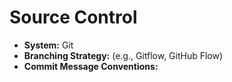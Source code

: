 # Source Control

-   **System:** Git
-   **Branching Strategy:** (e.g., Gitflow, GitHub Flow)
-   **Commit Message Conventions:** 